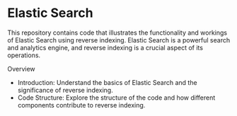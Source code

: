 # Elastic Search

This repository contains code that illustrates the functionality and workings of Elastic Search using reverse indexing. Elastic Search is a powerful search and analytics engine, and reverse indexing is a crucial aspect of its operations.

Overview
- Introduction: Understand the basics of Elastic Search and the significance of reverse indexing.
- Code Structure: Explore the structure of the code and how different components contribute to reverse indexing.
